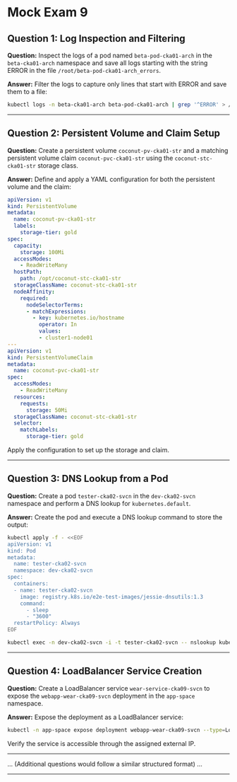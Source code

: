 
# Mock Exam 9

## Question 1: Log Inspection and Filtering
**Question:**
Inspect the logs of a pod named `beta-pod-cka01-arch` in the `beta-cka01-arch` namespace and save all logs starting with the string ERROR in the file `/root/beta-pod-cka01-arch_errors`.

**Answer:**
Filter the logs to capture only lines that start with ERROR and save them to a file:

```bash
kubectl logs -n beta-cka01-arch beta-pod-cka01-arch | grep '^ERROR' > /root/beta-pod-cka01-arch_errors
```

---

## Question 2: Persistent Volume and Claim Setup
**Question:**
Create a persistent volume `coconut-pv-cka01-str` and a matching persistent volume claim `coconut-pvc-cka01-str` using the `coconut-stc-cka01-str` storage class.

**Answer:**
Define and apply a YAML configuration for both the persistent volume and the claim:

```yaml
apiVersion: v1
kind: PersistentVolume
metadata:
  name: coconut-pv-cka01-str
  labels:
    storage-tier: gold
spec:
  capacity:
    storage: 100Mi
  accessModes:
    - ReadWriteMany
  hostPath:
    path: /opt/coconut-stc-cka01-str
  storageClassName: coconut-stc-cka01-str
  nodeAffinity:
    required:
      nodeSelectorTerms:
      - matchExpressions:
        - key: kubernetes.io/hostname
          operator: In
          values:
          - cluster1-node01
---
apiVersion: v1
kind: PersistentVolumeClaim
metadata:
  name: coconut-pvc-cka01-str
spec:
  accessModes:
    - ReadWriteMany
  resources:
    requests:
      storage: 50Mi
  storageClassName: coconut-stc-cka01-str
  selector:
    matchLabels:
      storage-tier: gold
```

Apply the configuration to set up the storage and claim.

---

## Question 3: DNS Lookup from a Pod
**Question:**
Create a pod `tester-cka02-svcn` in the `dev-cka02-svcn` namespace and perform a DNS lookup for `kubernetes.default`.

**Answer:**
Create the pod and execute a DNS lookup command to store the output:

```bash
kubectl apply -f - <<EOF
apiVersion: v1
kind: Pod
metadata:
  name: tester-cka02-svcn
  namespace: dev-cka02-svcn
spec:
  containers:
  - name: tester-cka02-svcn
    image: registry.k8s.io/e2e-test-images/jessie-dnsutils:1.3
    command:
      - sleep
      - "3600"
  restartPolicy: Always
EOF

kubectl exec -n dev-cka02-svcn -i -t tester-cka02-svcn -- nslookup kubernetes.default > /root/dns_output
```

---

## Question 4: LoadBalancer Service Creation
**Question:**
Create a LoadBalancer service `wear-service-cka09-svcn` to expose the `webapp-wear-cka09-svcn` deployment in the `app-space` namespace.

**Answer:**
Expose the deployment as a LoadBalancer service:

```bash
kubectl -n app-space expose deployment webapp-wear-cka09-svcn --type=LoadBalancer --name=wear-service-cka09-svcn --port=8080
```

Verify the service is accessible through the assigned external IP.

---

... (Additional questions would follow a similar structured format) ...

---
